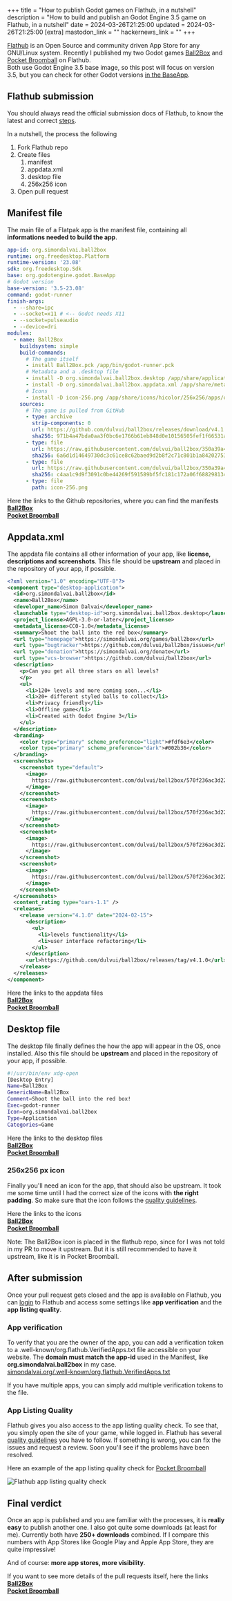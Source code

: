 +++
title = "How to publish Godot games on Flathub, in a nutshell"
description = "How to build and publish an Godot Engine 3.5 game on Flathub, in a nutshell"
date = 2024-03-26T21:25:00
updated = 2024-03-26T21:25:00
[extra]
mastodon_link = ""
hackernews_link = ""
+++

[Flathub](https://flathub.org/) is an Open Source and community driven App Store for any GNU/Linux system.
Recently I published my two Godot games [Ball2Box](https://flathub.org/apps/org.simondalvai.ball2box) and [Pocket Broomball](https://flathub.org/apps/org.simondalvai.pocket-broomball) on Flathub.  
Both use Godot Engine 3.5 base image, so this post will focus on version 3.5, but you can check for other Godot versions [in the BaseApp](https://github.com/flathub/org.godotengine.godot.BaseApp).  

## Flathub submission
You should always read the official submission docs of Flathub, to know the latest and correct [steps](https://docs.flathub.org/docs/for-app-authors/submission/).

In a nutshell, the process the following  
1) Fork Flathub repo
2) Create files
   1) manifest
   2) appdata.xml
   3) desktop file
   4) 256x256 icon
3) Open pull request

## Manifest file
The main file of a Flatpak app is the manifest file, containing all **informations needed to build the app**.  

```yml
app-id: org.simondalvai.ball2box
runtime: org.freedesktop.Platform
runtime-version: '23.08'
sdk: org.freedesktop.Sdk
base: org.godotengine.godot.BaseApp
# Godot version
base-version: '3.5-23.08'
command: godot-runner
finish-args:
  - --share=ipc
  - --socket=x11 # <-- Godot needs X11
  - --socket=pulseaudio
  - --device=dri
modules:
  - name: Ball2Box
    buildsystem: simple
    build-commands:
      # The game itself
      - install Ball2Box.pck /app/bin/godot-runner.pck
      # Metadata and a .desktop file
      - install -D org.simondalvai.ball2box.desktop /app/share/applications/org.simondalvai.ball2box.desktop
      - install -D org.simondalvai.ball2box.appdata.xml /app/share/metainfo/org.simondalvai.ball2box.metainfo.xml
      # Icons
      - install -D icon-256.png /app/share/icons/hicolor/256x256/apps/org.simondalvai.ball2box.png
    sources:
      # The game is pulled from GitHub
      - type: archive
        strip-components: 0
        url: https://github.com/dulvui/ball2box/releases/download/v4.1.0/ball2box.tar.xz
        sha256: 971b4a47bda0aa3f0bc6e1766b61eb848d0e10156505fef1f66531ac375bd5d4
      - type: file
        url: https://raw.githubusercontent.com/dulvui/ball2box/350a39a4eabc989145d22fbe0be0b4ae69033c71/flatpak/org.simondalvai.ball2box.desktop
        sha256: 6a6d1d14649730dc3c61ce8c62baed9d2b8f2c71c801b1a8420275361bdff2e1
      - type: file
        url: https://raw.githubusercontent.com/dulvui/ball2box/350a39a4eabc989145d22fbe0be0b4ae69033c71/flatpak/org.simondalvai.ball2box.appdata.xml
        sha256: c4aa1c9d9f3091c0be44269f591589bf5fc181c172a06f6882981345331f9552
      - type: file
        path: icon-256.png
```

Here the links to the Github repositories, where you can find the manifests  
[**Ball2Box**](https://github.com/flathub/org.simondalvai.ball2box)  
[**Pocket Broomball**](https://github.com/flathub/org.simondalvai.pocket-broomball)  

## Appdata.xml
The appdata file contains all other information of your app, like **license, descriptions and screenshots**.
This file should be **upstream** and placed in the repository of your app, if possible.

```xml
<?xml version="1.0" encoding="UTF-8"?>
<component type="desktop-application">
  <id>org.simondalvai.ball2box</id>
  <name>Ball2Box</name>
  <developer_name>Simon Dalvai</developer_name>
  <launchable type="desktop-id">org.simondalvai.ball2box.desktop</launchable>
  <project_license>AGPL-3.0-or-later</project_license>
  <metadata_license>CC0-1.0</metadata_license>
  <summary>Shoot the ball into the red box</summary>
  <url type="homepage">https://simondalvai.org/games/ball2box</url>
  <url type="bugtracker">https://github.com/dulvui/ball2box/issues</url>
  <url type="donation">https://simondalvai.org/donate</url>
  <url type="vcs-browser">https://github.com/dulvui/ball2box</url>
  <description>
    <p>Can you get all three stars on all levels?
    </p>
    <ul>
      <li>120+ levels and more coming soon...</li>
      <li>20+ different styled balls to collect</li>
      <li>Privacy friendly</li>
      <li>Offline game</li>
      <li>Created with Godot Engine 3</li>
    </ul>
  </description>
  <branding>
    <color type="primary" scheme_preference="light">#fdf6e3</color>
    <color type="primary" scheme_preference="dark">#002b36</color>
  </branding>
  <screenshots>
    <screenshot type="default">
      <image>
        https://raw.githubusercontent.com/dulvui/ball2box/570f236ac3d220d40e313e99859424d324386738/metadata/en-US/images/phoneScreenshots/Android-1.png
      </image>
    </screenshot>
    <screenshot>
      <image>
        https://raw.githubusercontent.com/dulvui/ball2box/570f236ac3d220d40e313e99859424d324386738/metadata/en-US/images/phoneScreenshots/Android-2.png
      </image>
    </screenshot>
    <screenshot>
      <image>
        https://raw.githubusercontent.com/dulvui/ball2box/570f236ac3d220d40e313e99859424d324386738/metadata/en-US/images/phoneScreenshots/Android-3.png
      </image>
    </screenshot>
    <screenshot>
      <image>
        https://raw.githubusercontent.com/dulvui/ball2box/570f236ac3d220d40e313e99859424d324386738/metadata/en-US/images/phoneScreenshots/Android-4.png
      </image>
    </screenshot>
  </screenshots>
  <content_rating type="oars-1.1" />
  <releases>
    <release version="4.1.0" date="2024-02-15">
      <description>
        <ul>
          <li>levels functionality</li>
          <li>user interface refactoring</li>
        </ul>
      </description>
      <url>https://github.com/dulvui/ball2box/releases/tag/v4.1.0</url>
    </release>
  </releases>
</component>
```

Here the links to the appdata files  
[**Ball2Box**](https://github.com/dulvui/ball2box/blob/main/flatpak/org.simondalvai.ball2box.appdata.xml)  
[**Pocket Broomball**](https://github.com/dulvui/pocket-broomball/blob/main/flatpak/org.simondalvai.pocket-broomball.appdata.xml) 

## Desktop file
The desktop file finally defines the how the app will appear in the OS, once installed.
Also this file should be **upstream** and placed in the repository of your app, if possible.

```bash
#!/usr/bin/env xdg-open
[Desktop Entry]
Name=Ball2Box
GenericName=Ball2Box
Comment=Shoot the ball into the red box!
Exec=godot-runner
Icon=org.simondalvai.ball2box
Type=Application
Categories=Game
```

Here the links to the desktop files  
[**Ball2Box**](https://github.com/dulvui/ball2box/blob/main/flatpak/org.simondalvai.ball2box.desktop)  
[**Pocket Broomball**](https://github.com/dulvui/pocket-broomball/blob/main/flatpak/org.simondalvai.pocket-broomball.desktop)

### 256x256 px icon
Finally you'll need an icon for the app, that should also be upstream.
It took me some time until I had the correct size of the icons with **the right padding**.
So make sure that the icon follows the [quality guidelines](https://docs.flathub.org/docs/for-app-authors/metainfo-guidelines/quality-guidelines/#icon-size).

Here the links to the icons  
[**Ball2Box**](https://github.com/flathub/org.simondalvai.ball2box/blob/master/icon-256.png)  
[**Pocket Broomball**](https://github.com/dulvui/pocket-broomball/blob/main/flatpak/icon-256.png)  

Note: The Ball2Box icon is placed in the flathub repo, since for I was not told in my PR to move it upstream.
But it is still recommended to have it upstream, like it is in Pocket Broomball. 

## After submission
Once your pull request gets closed and the app is available on Flathub, you can [login](https://flathub.org/login) to Flathub and access some settings like **app verification** and the **app listing quality**.

### App verification
To verify that you are the owner of the app, you can add a verification token to a .well-known/org.flathub.VerifiedApps.txt file accessible on your website.
The **domain must match the app-id** used in the Manifest, like **org.simondalvai.ball2box** in my case.  
[simondalvai.org/.well-known/org.flathub.VerifiedApps.txt](https://simondalvai.org/.well-known/org.flathub.VerifiedApps.txt)

If you have multiple apps, you can simply add multiple verification tokens to the file.

### App Listing Quality
Flathub gives you also access to the app listing quality check.
To see that, you simply open the site of your game, while logged in.
Flathub has several [quality guidelines](https://docs.flathub.org/docs/for-app-authors/metainfo-guidelines/quality-guidelines) you have to follow.
If something is wrong, you can fix the issues and request a review.
Soon you'll see if the problems have been resolved.

Here an example of the app listing quality check for [Pocket Broomball](https://flathub.org/apps/org.simondalvai.pocket-broomball)  

<img class="blog-image-wide" src="flathub-listing-quality.webp" alt="Flathub app listing quality check">  


## Final verdict
Once an app is published and you are familiar with the processes, it is **really easy** to publish another one.
I also got quite some downloads (at least for me).
Currently both have **250+ downloads** combined.
If I compare this numbers with App Stores like Google Play and Apple App Store, they are quite impressive!  

And of course: **more app stores, more visibility**.

If you want to see more details of the pull requests itself, here the links  
[**Ball2Box**](https://github.com/flathub/flathub/pull/4956)  
[**Pocket Broomball**](https://github.com/flathub/flathub/pull/5062)